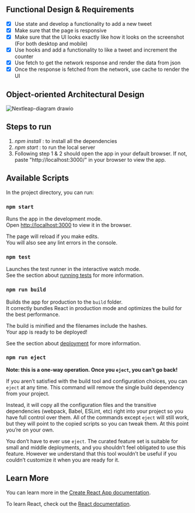 ## Functional Design & Requirements
- [x] Use state and develop a functionality to add a new tweet
- [x] Make sure that the page is responsive
- [x] Make sure that the UI looks exactly like how it looks on the screenshot (For both desktop and mobile)
- [x] Use hooks and add a functionality to like a tweet and increment the counter
- [x] Use fetch to get the network response and render the data from json
- [x] Once the response is fetched from the network, use cache to render the UI

## Object-oriented Architectural Design
![Nextleap-diagram drawio](https://github.com/kyzan/twitter-frontend/assets/43748389/29048b66-697e-4735-ab8d-f70a835f3600)

## Steps to run
1. _npm install_ : to install all the dependencies
2. _npm start_ : to run the local server
3. Following step 1 & 2 should open the app in your default browser. If not, paste "http://localhost:3000/" in your browser to view the app.


## Available Scripts

In the project directory, you can run:

### `npm start`

Runs the app in the development mode.\
Open [http://localhost:3000](http://localhost:3000) to view it in the browser.

The page will reload if you make edits.\
You will also see any lint errors in the console.

### `npm test`

Launches the test runner in the interactive watch mode.\
See the section about [running tests](https://facebook.github.io/create-react-app/docs/running-tests) for more information.

### `npm run build`

Builds the app for production to the `build` folder.\
It correctly bundles React in production mode and optimizes the build for the best performance.

The build is minified and the filenames include the hashes.\
Your app is ready to be deployed!

See the section about [deployment](https://facebook.github.io/create-react-app/docs/deployment) for more information.

### `npm run eject`

**Note: this is a one-way operation. Once you `eject`, you can’t go back!**

If you aren’t satisfied with the build tool and configuration choices, you can `eject` at any time. This command will remove the single build dependency from your project.

Instead, it will copy all the configuration files and the transitive dependencies (webpack, Babel, ESLint, etc) right into your project so you have full control over them. All of the commands except `eject` will still work, but they will point to the copied scripts so you can tweak them. At this point you’re on your own.

You don’t have to ever use `eject`. The curated feature set is suitable for small and middle deployments, and you shouldn’t feel obligated to use this feature. However we understand that this tool wouldn’t be useful if you couldn’t customize it when you are ready for it.

## Learn More

You can learn more in the [Create React App documentation](https://facebook.github.io/create-react-app/docs/getting-started).

To learn React, check out the [React documentation](https://reactjs.org/).
